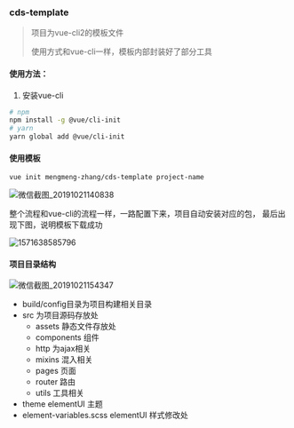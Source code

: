 ### cds-template

> 项目为vue-cli2的模板文件
>
> 使用方式和vue-cli一样，模板内部封装好了部分工具

#### 使用方法：

1. 安装vue-cli

```bash
# npm
npm install -g @vue/cli-init
# yarn
yarn global add @vue/cli-init
```

#### 使用模板

```
vue init mengmeng-zhang/cds-template project-name
```

![微信截图_20191021140838](C:\Users\Administrator\Desktop\微信截图_20191021140838.png)

整个流程和vue-cli的流程一样，一路配置下来，项目自动安装对应的包， 最后出现下图，说明模板下载成功

![1571638585796](C:\Users\Administrator\AppData\Roaming\Typora\typora-user-images\1571638585796.png)



#### 项目目录结构

![微信截图_20191021154347](C:\Users\Administrator\Desktop\微信截图_20191021154347.png)

- build/config目录为项目构建相关目录
- src 为项目源码存放处
  - assets 静态文件存放处
  - components 组件
  - http 为ajax相关
  - mixins 混入相关
  - pages 页面
  - router 路由
  - utils  工具相关
- theme  elementUI 主题
- element-variables.scss  elementUI 样式修改处

